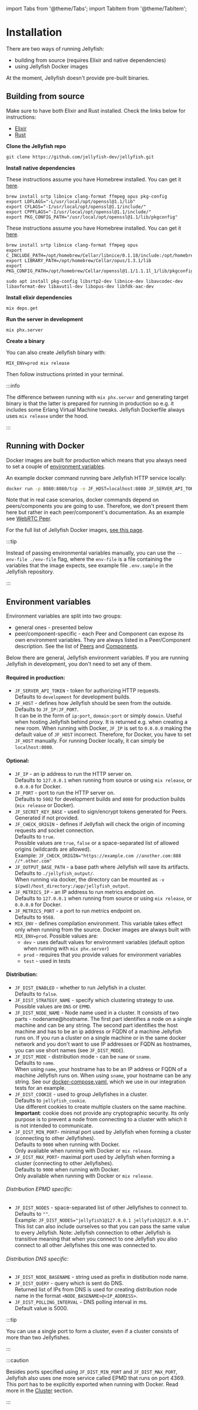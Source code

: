 import Tabs from '@theme/Tabs';
import TabItem from '@theme/TabItem';

# Installation

There are two ways of running Jellyfish:
* building from source (requires Elixir and native dependencies)
* using Jellyfish Docker images

At the moment, Jellyfish doesn't provide pre-built binaries.

## Building from source

Make sure to have both Elixir and Rust installed. Check the links below for instructions:
* [Elixir](https://elixir-lang.org/install.html)
* [Rust](https://rustup.rs)

**Clone the Jellyfish repo**
```
git clone https://github.com/jellyfish-dev/jellyfish.git
```

**Install native dependencies**

<Tabs>
  <TabItem value="mac-intel" label="macOS Intel" default>
  These instructions assume you have Homebrew installed. You can get it <a href="https://brew.sh">here</a>.

  ```
  brew install srtp libnice clang-format ffmpeg opus pkg-config
  export LDFLAGS="-L/usr/local/opt/openssl@1.1/lib"
  export CFLAGS="-I/usr/local/opt/openssl@1.1/include/"
  export CPPFLAGS="-I/usr/local/opt/openssl@1.1/include/"
  export PKG_CONFIG_PATH="/usr/local/opt/openssl@1.1/lib/pkgconfig"
  ```

  </TabItem>
  <TabItem value="mac-m1" label="macOS Apple Silicon" default>
  These instructions assume you have Homebrew installed. You can get it <a href="https://brew.sh">here</a>.

  ```
  brew install srtp libnice clang-format ffmpeg opus
  export C_INCLUDE_PATH=/opt/homebrew/Cellar/libnice/0.1.18/include:/opt/homebrew/Cellar/opus/1.3.1/include:/opt/homebrew/Cellar/openssl@1.1/1.1.1l_1/include
  export LIBRARY_PATH=/opt/homebrew/Cellar/opus/1.3.1/lib
  export PKG_CONFIG_PATH=/opt/homebrew/Cellar/openssl@1.1/1.1.1l_1/lib/pkgconfig/
  ```

  </TabItem>
  <TabItem value="ubuntu" label="Ubuntu" default>

  ```
  sudo apt install pkg-config libsrtp2-dev libnice-dev libavcodec-dev libavformat-dev libavutil-dev libopus-dev libfdk-aac-dev
  ```

  </TabItem>
</Tabs>

**Install elixir dependencies**

```
mix deps.get
```

**Run the server in development**

```
mix phx.server
```

**Create a binary**

You can also create Jellyfish binary with:

```
MIX_ENV=prod mix release
```

Then follow instructions printed in your terminal.

:::info

The difference between running with `mix phx.server` and generating target
binary is that the latter is prepared for running in production so e.g.
it includes some Erlang Virtual Machine tweaks.
Jellyfish Dockerfile always uses `mix release` under the hood.

:::

## Running with Docker

Docker images are built for production which means that you always
need to set a couple of [environment variables](#environment-variables).

An example docker command running bare Jellyfish HTTP service locally:

```bash
docker run -p 8080:8080/tcp -e JF_HOST=localhost:8080 JF_SERVER_API_TOKEN=token ghcr.io/jellyfish-dev/jellyfish:0.2.0
```

Note that in real case scenarios, docker commands depend on peers/components you are going to use.
Therefore, we don't present them here but rather in each peer/component's documentation.
As an example see [WebRTC Peer](./peers/webrtc#example-docker-commands).

For the full list of Jellyfish Docker images, [see this page](https://github.com/jellyfish-dev/jellyfish/pkgs/container/jellyfish).

:::tip

Instead of passing environmental variables manually, you can use the `--env-file ./env-file` flag,
where the `env-file` is a file containing the variables that the image expects,
see example file `.env.sample` in the Jellyfish repository.

:::

## Environment variables

Environment variables are split into two groups:
* general ones - presented below
* peer/component-specific - each Peer and Component can expose its own environment variables.
They are always listed in a Peer/Component description.
See the list of [Peers](./peers/webrtc.md) and [Components](./components/hls.md).

Below there are general, Jellyfish environment variables.
If you are running Jellyfish in development, you don't need to
set any of them.

#### Required in production:

* `JF_SERVER_API_TOKEN` - token for authorizing HTTP requests.<br/>
Defaults to `development` for development builds.
* `JF_HOST` - defines how Jellyfish should be seen from the outside.<br/>
Defaults to `JF_IP:JF_PORT`.<br/>
It can be in the form of `ip:port`, `domain:port` or simply `domain`.
Useful when hosting Jellyfish behind proxy.
It is returned e.g. when creating a new room.
When running with Docker, `JF_IP` is set to `0.0.0.0`
making the default value of `JF_HOST` incorrect.
Therefore, for Docker, you have to set `JF_HOST` manually.
For running Docker locally, it can simply be `localhost:8080`.

#### Optional:

* `JF_IP` - an ip address to run the HTTP server on.<br/>
Defaults to `127.0.0.1` when running from source or using `mix release`, or `0.0.0.0` for Docker.
* `JF_PORT` - port to run the HTTP server on.<br/>
Defaults to `5002` for development builds and `8080` for production builds (`mix release` or Docker).
* `JF_SECRET_KEY_BASE` - used to sign/encrypt tokens generated for Peers.
Generated if not provided.
* `JF_CHECK_ORIGIN` - defines if Jellyfish will check the origin of incoming requests and socket connection. <br/>
Defaults to `true`.<br/>
Possible values are `true`, `false` or a space-separated list of allowed origins (wildcards are allowed). <br/>
Example: `JF_CHECK_ORIGIN="https://example.com //another.com:888 //*.other.com"`
* `JF_OUTPUT_BASE_PATH` - a base path where Jellyfish will save its artifacts.<br/>
Defaults to `./jellyfish_output/`.<br/>
When running via docker, the directory can be mounted as `-v $(pwd)/host_directory:/app/jellyfish_output`.
* `JF_METRICS_IP` - an IP address to run metrics endpoint on.<br/>
Defaults to `127.0.0.1` when running from source or using `mix release`, or `0.0.0.0` for Docker.
* `JF_METRICS_PORT` - a port to run metrics endpoint on.<br/>
Defaults to `9568`.
* `MIX_ENV` - defines compilation environment.
This variable takes effect only when running from the source.
Docker images are always built with `MIX_ENV=prod`.
Possible values are:
  * `dev` - uses default values for environment variables
  (default option when running with `mix phx.server`)
  * `prod` - requires that you provide values for environment variables
  * `test` - used in tests

#### Distribution:

* `JF_DIST_ENABLED` - whether to run Jellyfish in a cluster.<br/>
Defaults to `false`.
* `JF_DIST_STRATEGY_NAME` - specify which clustering strategy to use.<br/>
Possible values are `DNS` or `EPMD`.
* `JF_DIST_NODE_NAME` - Node name used in a cluster.
It consists of two parts - nodename@hostname.
The first part identifies a node on a single machine and can
be any string.
The second part identifies the host machine and has to be an 
ip address or FQDN of a machine Jellyfish runs on.
If you run a cluster on a single machine or in the same docker network
and you don't want to use IP addresses or FQDN as hostnames, 
you can use short names (see `JF_DIST_MODE`).
* `JF_DIST_MODE` - distribution mode - can be `name` or `sname`.<br/>
Defaults to `name`.<br/>
When using `name`, your hostname has to be an IP address or FQDN of a machine Jellyfish runs on.
When using `sname`, your hostname can be any string.
See our [docker-compose.yaml](https://github.com/jellyfish-dev/jellyfish/blob/main/docker-compose.yaml), which we use in our integration tests for an example.
* `JF_DIST_COOKIE` - used to group Jellyfishes in a cluster.<br/>
Defaults to `jellyfish_cookie`.<br/>
Use different cookies to create multiple clusters on the same machine.<br/>
**Important**: cookie does not provide any cryptographic security.
Its only purpose is to prevent a node from connecting to a cluster with which 
it is not intended to communicate.
* `JF_DIST_MIN_PORT`- minimal port used by Jellyfish when forming a cluster
(connecting to other Jellyfishes).<br/>
Defaults to `9000` when running with Docker.<br/>
Only available when running with Docker or `mix release`.
* `JF_DIST_MAX_PORT`- maximal port used by Jellyfish when forming a cluster
(connecting to other Jellyfishes).<br/>
Defaults to `9000` when running with Docker.<br/>
Only available when running with Docker or `mix release`.

###### Distribution EPMD specific:
* `JF_DIST_NODES` - space-separated list of other Jellyfishes to connect to.<br/>
Defaults to `""`.<br/>
Example: `JF_DIST_NODES="jellyfish1@127.0.0.1 jellyfish2@127.0.0.1"`.<br/>
This list can also include ourselves so that you can pass the same value
to every Jellyfish.
Note: Jellyfish connection to other Jellyfish is transitive meaning that
when you connect to one Jellyfish you also connect to all other Jellyfishes
this one was connected to.

###### Distribution DNS specific:
* `JF_DIST_NODE_BASENAME` - string used as prefix in distibution node name.
* `JF_DIST_QUERY` - query which is sent do DNS. <br/>
Returned list of IPs from DNS is used for creating distribution node name in the format `<NODE_BASENAME>@<IP_ADDRESS>`.  
* `JF_DIST_POLLING_INTERVAL` - DNS polling interval in ms. <br/> 
Default value is 5000.

:::tip

You can use a single port to form a cluster, even if a cluster consists of
more than two Jellyfishes. 

:::

:::caution

Besides ports specified using `JF_DIST_MIN_PORT` and `JF_DIST_MAX_PORT`, Jellyfish
also uses one more service called EPMD that runs on port 4369.
This port has to be explicitly exported when running with Docker.
Read more in the [Cluster](../cluster.md) section.

:::



